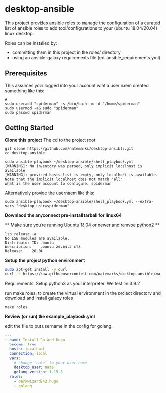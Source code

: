# desktop-ansible
This project provides ansible roles to manage the configuration of a  curated list of ansible roles to add tool/configurations to your (ubuntu 18.04/20.04) linux desktop.

Roles can be installed by:
 - committing them in this project in the roles/ directory
 - using an ansible-galaxy requirements file (ex. ansible_requirements.yml)

## Prerequisites
This assumes your logged into your account wiht a user naem created something like this:
```shell
# 
sudo useradd "spiderman" -s /bin/bash -m -d "/home/spiderman"
sudo usermod -aG sudo "spiderman"
sudo passwd spiderman
```


## Getting Started


**Clone this project**
The cd to the project root
```shell
git clone https://github.com/natemarks/desktop-ansible.git
cd desktop-ansible

sudo ansible-playbook ~/desktop-ansible/shell_playbook.yml 
[WARNING]: No inventory was parsed, only implicit localhost is available
[WARNING]: provided hosts list is empty, only localhost is available. Note that the implicit localhost does not match 'all'
what is the user account to configure: spiderman

```
Alternatively provide the  usernaem like this:
```shell
sudo ansible-playbook ~/desktop-ansible/shell_playbook.yml --extra-vars "desktop_user=spiderman"

```
**Downlaod the anyconnect pre-install tarball for linux64**


** Make sure you're running Ubuntu 18.04 or newer and remvoe python2 **
```shell
lsb_release -a
No LSB modules are available.
Distributor ID:	Ubuntu
Description:	Ubuntu 20.04.2 LTS
Release:	20.04

```

**Setup the project python environment**

```bash
sudo apt-get install -y curl
curl -s https://raw.githubusercontent.com/natemarks/desktop-ansible/main/scripts/setup.sh | bash
```
Requirements: Setup python3 as your interpreter. We test on 3.9.2

run make roles, to create the virtual environment in the project directory and download and install galaxy roles
```shell
make roles
```


**Review (or run) the example_playbook.yml**

edit the file to put username in the config for golang:
```yaml
---
- name: Install Go and Hugo
  become: true
  hosts: localhost
  connection: local
  vars:
    # change 'nate' to your user name
    desktop_user: nate
    golang_version: 1.15.8
  roles:
    - darkwizard242.hugo
    - golang
```


